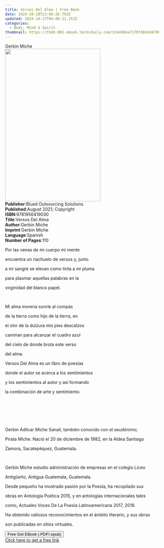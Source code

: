 ```yaml
---
title: Versos Del Alma | Free Book
date: 2024-10-20T23:06:26.793Z
updated: 2024-10-27T04:06:31.153Z
categories:
  - Body, Mind & Spirit
thumbnail: https://thmb-001-ebook.techidaily.com/3c649bba7170fd8e5d470b82aab1faf59b4be6f21f419dbd58a9173fb4a0cb76.jpg
---
```

<main id="book-container">
  <div class="flex flex-col">
    <div class="book-brief flex-1 py-6 px-4 sm:p-6 md:py-10 md:px-8">
      <!-- brief-->
      <div class="book-brief-main">Gerbin Miche</div>
    </div>
    <div
      class="book-meta-info flex-1 grid gap-4 col-start-1 col-end-3 row-start-1 sm:mb-6 sm:grid-cols-4 lg:gap-6 lg:col-start-2 lg:row-end-6 lg:row-span-6 lg:mb-0"
    >
      <div
        class="book-meta-info-left place-content-center mt-4 p-4 text-sm leading-6 col-start-2 col-span-2 dark:text-slate-400"
      >
        <img
          class="w-full h-500 object-cover rounded-lg sm:h-255 sm:col-span-2 lg:col-span-full"
          src="https://img-001-ebook.techidaily.com/be337fc5b5d2f92420be63f7bd52a439f1c457ae38773f243e799ce13b0a6979.jpg"
          alt=""
          width="312"
          height="500"
        />
      </div>
      <div
        class="book-meta-info-right mt-2 col-start-1 row-start-2 col-span-3 self-center"
      >
        <!-- meta data  -->
        <div class="flex flex-col px-4 md:px-8">
          <div class="flex-1">
            <strong>Publisher</strong>:<span class="px-2"
              >Blued Outsourcing Solutions</span
            >
          </div>
          <div class="flex-1">
            <strong>Published</strong>:<span class="px-2"
              >August 2021; Copyright</span
            >
          </div>
          <div class="flex-1">
            <strong>ISBN</strong>:<span class="px-2">9781956419030</span>
          </div>
          <div class="flex-1">
            <strong>Title</strong>:<span class="px-2">Versos Del Alma</span>
          </div>
          <div class="flex-1">
            <strong>Author</strong>:<span class="px-2">Gerbin Miche</span>
          </div>
          <div class="flex-1">
            <strong>Imprint</strong>:<span class="px-2">Gerbin Miche</span>
          </div>
          <div class="flex-1">
            <strong>Language</strong>:<span class="px-2">Spanish</span>
          </div>
          <div class="flex-1">
            <strong>Number of Pages</strong>:<span class="px-2">110</span>
          </div>
        </div>
      </div>
    </div>
    <div class="book-description flex-1 py-6 px-4 sm:p-6 md:py-10 md:px-8">
      <div class="book-description-main">
        <div accordion-content="" id="description">
          <p>Por las venas de mi cuerpo mi mente</p>
          <p>encuentra un riachuelo de versos y, junto&nbsp;</p>
          <p>a mi sangre se elevan como tinta a mi pluma</p>
          <p>para plasmar aquellas palabras en la&nbsp;</p>
          <p>virginidad del blanco papel.&nbsp;</p>
          <p><br /></p>
          <p>Mi alma morena sonríe al compás&nbsp;</p>
          <p>de la tierra como hijo de la tierra, en&nbsp;</p>
          <p>el olor de la dulzura mis pies descalzos&nbsp;</p>
          <p>caminan para alcanzar el cuadro azul&nbsp;</p>
          <p>del cielo de donde brota este verso&nbsp;</p>
          <p>del alma.&nbsp;</p>
          <p>Versos Del Alma es un libro de poesías</p>
          <p>donde el autor se acerca a los sentimientos&nbsp;</p>
          <p>y los sentimientos al autor y así formando&nbsp;</p>
          <p>la combinación de arte y sentimiento.</p>
          <p><br /></p>
          <p><br /></p>
          <p><br /></p>
          <p>
            Gerbin Adilcar Miche Sanail, también conocido con el
            seudónimo;&nbsp;
          </p>
          <p>
            Pirata Miche. Nació el 20 de diciembre de 1982, en la Aldea
            Santiago&nbsp;
          </p>
          <p>Zamora, Sacatepéquez, Guatemala.</p>
          <p><br /></p>
          <p>
            Gerbin Miche estudio administración de empresas en el colegio
            Liceo&nbsp;
          </p>
          <p>Antigüeño, Antigua Guatemala, Guatemala.</p>
          <p>
            Desde pequeño ha mostrado pasión por la Poesía, ha recopilado
            sus&nbsp;
          </p>
          <p>
            obras en Antología Poética 2015, y en antologías internacionales
            tales&nbsp;
          </p>
          <p>
            como, Actuales Voces De La Poesía Latinoamericana 2017, 2018.&nbsp;
          </p>
          <p>
            Ha obtenido valiosos reconocimientos en el ámbito literario, y sus
            obras&nbsp;
          </p>
          <p>son publicadas en sitios virtuales.</p>
        </div>
        <div class="accordion-fader"></div>
      </div>
    </div>
    <div class="book-excerpts flex-1 py-6 px-4 sm:p-6 md:py-10 md:px-8"></div>
    <div
      class="book-about-author flex-1 py-6 px-4 sm:p-6 md:py-10 md:px-8"
    ></div>
    <div class="book-free-get flex-1 py-6 px-4 sm:p-6 md:py-10 md:px-8">
      <button
        id="btn-free-get"
        class="bg-blue-500 hover:bg-blue-700 text-white font-bold py-2 px-4 rounded"
      >
        Free Get EBook (.PDF/.epub)
      </button>
      <div id="countdown-display" class="px-2 text-lg mt-2"></div>
      <a
        id="free-link"
        class="hidden bg-blue-500 hover:bg-blue-700 text-white font-bold py-2 px-4 rounded"
        href="https://www.ebooks.com/en-us/book/210357979/versos-del-alma/gerbin-miche/"
        target="_blank"
        >Click here to get a free link</a
      >
    </div>
    <script>
      let countdownTime = 0;
      let countdownInterval = null;
      document
        .getElementById('btn-free-get')
        .addEventListener('click', startCountdown);
      function startCountdown() {
        countdownTime = new Date().getTime() + 60000 * 3;
        countdownInterval = setInterval(updateCountdown, 1000);
        document.getElementById('btn-free-get').disabled = true;
        document
          .getElementById('btn-free-get')
          .classList.add('bg-gray-500', 'cursor-not-allowed');
      }
      function updateCountdown() {
        let currentTime = new Date().getTime();
        let timeLeft = countdownTime - currentTime;
        let secondsLeft = Math.floor(timeLeft / 1000);
        document.getElementById('countdown-display').innerHTML =
          `Remaining time: ${secondsLeft} seconds.`;
        if (secondsLeft <= 0) {
          clearInterval(countdownInterval);
          document.getElementById('btn-free-get').classList.add('hidden');
          document.getElementById('free-link').classList.remove('hidden');
          document.getElementById('countdown-display').innerHTML = '';
        }
      }
    </script>
  </div>
</main>

<ins class="adsbygoogle"
      style="display:block"
      data-ad-client="ca-pub-7571918770474297"
      data-ad-slot="8358498916"
      data-ad-format="auto"
      data-full-width-responsive="true"></ins>
    